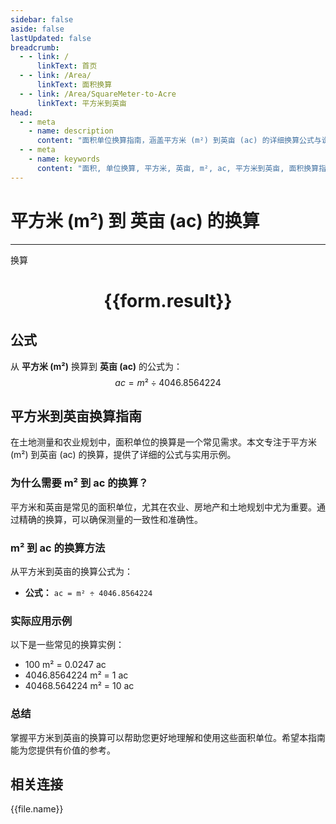 ```yaml
---
sidebar: false
aside: false
lastUpdated: false
breadcrumb:
  - - link: /
      linkText: 首页
  - - link: /Area/
      linkText: 面积换算
  - - link: /Area/SquareMeter-to-Acre
      linkText: 平方米到英亩
head:
  - - meta
    - name: description
      content: "面积单位换算指南，涵盖平方米 (m²) 到英亩 (ac) 的详细换算公式与说明。"
  - - meta
    - name: keywords
      content: "面积, 单位换算, 平方米, 英亩, m², ac, 平方米到英亩, 面积换算指南"
---
```

# 平方米 (m²) 到 英亩 (ac) 的换算
---
<script setup>
import { onMounted, reactive, inject, ref } from 'vue'
import { NButton, NForm, NFormItem, NInput, NInputNumber, NSelect, NCard, useMessage,NGrid ,NGi } from 'naive-ui'
import { defineClientComponent } from 'vitepress'
import { Area } from '../../files';

const convert = inject('convert')

const form = reactive({
  number: null,
  result: '',
})

const convertHandler = () => {
  if (form.number !== null && !isNaN(form.number)) {
    const convertedValue = parseFloat(form.number) / 4046.8564224
    form.result = `${form.number}m² = ${convertedValue.toFixed(4)}ac`
  } else {
    form.result = '请输入有效的数值。'
  }
}
</script>

<n-form size="large" :model="form">
  <n-form-item label="平方米 (m²)">
    <n-input-number v-model:value="form.number" placeholder="输入平方米" style="width: 100%" />
  </n-form-item>
  <n-form-item>
    <n-button type="primary" @click="convertHandler" block>换算</n-button>
  </n-form-item>
</n-form>

<n-card  embedded :bordered="false" hoverable>
  <div  style="text-align:center">
    <h1>{{form.result}}</h1>
  </div>
</n-card>

## 公式

从 **平方米 (m²)** 换算到 **英亩 (ac)** 的公式为：
$$ ac = m² \div 4046.8564224 $$

## 平方米到英亩换算指南

在土地测量和农业规划中，面积单位的换算是一个常见需求。本文专注于平方米 (m²) 到英亩 (ac) 的换算，提供了详细的公式与实用示例。

### 为什么需要 m² 到 ac 的换算？

平方米和英亩是常见的面积单位，尤其在农业、房地产和土地规划中尤为重要。通过精确的换算，可以确保测量的一致性和准确性。

### m² 到 ac 的换算方法

从平方米到英亩的换算公式为：

- **公式：** `ac = m² ÷ 4046.8564224`

### 实际应用示例

以下是一些常见的换算实例：

- 100 m² = 0.0247 ac
- 4046.8564224 m² = 1 ac
- 40468.564224 m² = 10 ac

### 总结

掌握平方米到英亩的换算可以帮助您更好地理解和使用这些面积单位。希望本指南能为您提供有价值的参考。

## 相关连接
<n-grid x-gap="12" :cols="3">
  <n-gi v-for="(file, index) in Area" :key="index">
    <n-button
      text
      tag="a"
      :href="file.path"
      type="primary"
    >
      {{file.name}}
    </n-button>
  </n-gi>
</n-grid>